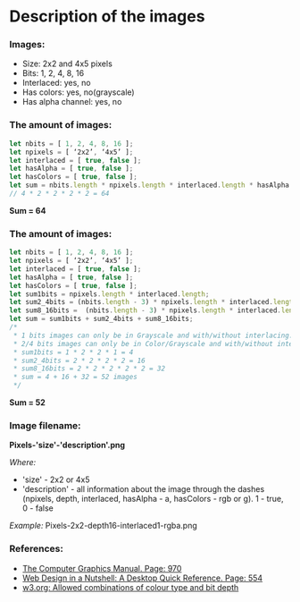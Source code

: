 # Description of the images

### Images:

* Size: 2x2 and 4x5 pixels
* Bits: 1, 2, 4, 8, 16
* Interlaced: yes, no
* Has colors: yes, no(grayscale)
* Has alpha channel: yes, no

### The amount of images:

```javascript
let nbits = [ 1, 2, 4, 8, 16 ];
let npixels = [ ‘2x2’, ‘4x5’ ];
let interlaced = [ true, false ];
let hasAlpha = [ true, false ];
let hasColors = [ true, false ];
let sum = nbits.length * npixels.length * interlaced.length * hasAlpha.length * hasColors.length;
// 4 * 2 * 2 * 2 * 2 = 64
```
**Sum = 64**

### The amount of images:

```javascript
let nbits = [ 1, 2, 4, 8, 16 ];
let npixels = [ ‘2x2’, ‘4x5’ ];
let interlaced = [ true, false ];
let hasAlpha = [ true, false ];
let hasColors = [ true, false ];
let sum1bits = npixels.length * interlaced.length;
let sum2_4bits = (nbits.length - 3) * npixels.length * interlaced.length  * hasColors.length;
let sum8_16bits =  (nbits.length - 3) * npixels.length * interlaced.length * hasAlpha.length * hasColors.length;
let sum = sum1bits + sum2_4bits + sum8_16bits;
/*
 * 1 bits images can only be in Grayscale and with/without interlacing.
 * 2/4 bits images can only be in Color/Grayscale and with/without interlacing.
 * sum1bits = 1 * 2 * 2 * 1 = 4
 * sum2_4bits = 2 * 2 * 2 * 2 = 16
 * sum8_16bits = 2 * 2 * 2 * 2 * 2 = 32
 * sum = 4 + 16 + 32 = 52 images
 */
```
**Sum = 52**

### Image filename:

**Pixels-'size'-'description'.png**

*Where:*
* 'size' - 2x2 or 4x5
* 'description' - all information about the image through the dashes (npixels, depth, interlaced, hasAlpha - a, hasColors - rgb or g). 1 - true, 0 - false

*Example:* Pixels-2x2-depth16-interlaced1-rgba.png

### References:
* [The Computer Graphics Manual. Page: 970](https://books.google.com.ua/books?id=DX4YstV76c4C&pg=PA970&lpg=PA970&dq=difference+between+1+2+4+bit+png&source=bl&ots=ZuEyDxGKhk&sig=ACfU3U0sZQpqMmeJ-ib7zDSUHH40GqqHag&hl=ru&sa=X&ved=2ahUKEwjojNizu-rpAhVtwqYKHZQLCRAQ6AEwF3oECAUQAQ#v=onepage&q=difference%20between%201%202%204%20bit%20png&f=false)
* [Web Design in a Nutshell: A Desktop Quick Reference. Page: 554](https://books.google.com.ua/books?id=QndQfp5YWCEC&pg=PA554&lpg=PA554&dq=difference+between+1+2+4+bit+png&source=bl&ots=O_NDHvaMUw&sig=ACfU3U1nTpeZu_V5jjGBIv_FIWS4SQAnUg&hl=ru&sa=X&ved=2ahUKEwjojNizu-rpAhVtwqYKHZQLCRAQ6AEwFXoECAoQAQ#v=onepage&q=difference%20between%201%202%204%20bit%20png&f=false)
* [w3.org: Allowed combinations of colour type and bit depth](https://www.w3.org/TR/PNG/#11IHDR)

